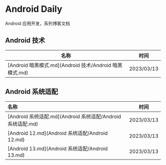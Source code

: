 # Android Daily
Android 应用开发，系列博客文档

[]()

## Android 技术

| 名称                                                    | 时间       |
| ------------------------------------------------------- | ---------- |
| [Android 暗黑模式.md](Android 技术/Android 暗黑模式.md) | 2023/03/13 |



## Android 系统适配

| 名称                                                        | 时间       |
| :---------------------------------------------------------- | ---------- |
| [Android 系统适配.md](Android 系统适配/Android 系统适配.md) | 2023/03/13 |
| [Android 12.md](Android 系统适配/Android 12.md)             | 2023/03/13 |
| [Android 13.md](Android 系统适配/Android 13.md)             | 2023/03/13 |



